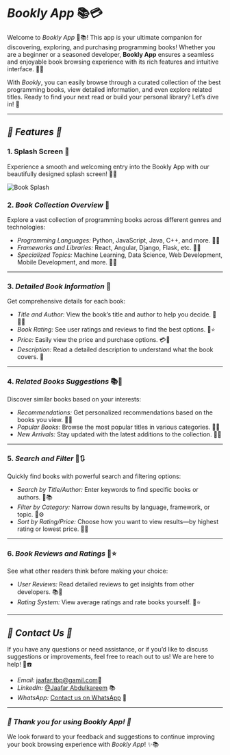 # *Bookly App* 📚💳

Welcome to *Bookly App* 🌟📚! This app is your ultimate companion for discovering, exploring, and purchasing programming books! Whether you are a beginner or a seasoned developer, **Bookly App** ensures a seamless and enjoyable book browsing experience with its rich features and intuitive interface. 🚀📏

With *Bookly*, you can easily browse through a curated collection of the best programming books, view detailed information, and even explore related titles. Ready to find your next read or build your personal library? Let’s dive in! 🎉

---

## *🌟 Features 🌟*
### 1. Splash Screen 🌟
   
Experience a smooth and welcoming entry into the Bookly App with our beautifully designed splash screen! 🌟✨

![Book Splash](assets/screenshots/HomeScreen.png)


### 2. *Book Collection Overview* 📖

Explore a vast collection of programming books across different genres and technologies:

- *Programming Languages:* Python, JavaScript, Java, C++, and more. 📝🤖  
- *Frameworks and Libraries:* React, Angular, Django, Flask, etc. 🔄🌐  
- *Specialized Topics:* Machine Learning, Data Science, Web Development, Mobile Development, and more. 🧬🚀

---

### 3. *Detailed Book Information* 📘

Get comprehensive details for each book:

- *Title and Author:* View the book’s title and author to help you decide. 📕👨‍📚  
- *Book Rating:* See user ratings and reviews to find the best options. 🌟⭐  
- *Price:* Easily view the price and purchase options. 💳💸  
- *Description:* Read a detailed description to understand what the book covers. 📝

---

### 4. *Related Books Suggestions* 📚🌟

Discover similar books based on your interests:

- *Recommendations:* Get personalized recommendations based on the books you view. 🤖🔎  
- *Popular Books:* Browse the most popular titles in various categories. 🌟📖  
- *New Arrivals:* Stay updated with the latest additions to the collection. 📖📝

---

### 5. *Search and Filter* 🔎🔃

Quickly find books with powerful search and filtering options:

- *Search by Title/Author:* Enter keywords to find specific books or authors. 🔎📚  
- *Filter by Category:* Narrow down results by language, framework, or topic. 🔄⚙️  
- *Sort by Rating/Price:* Choose how you want to view results—by highest rating or lowest price. 🌟💸

---

### 6. *Book Reviews and Ratings* 📝⭐

See what other readers think before making your choice:

- *User Reviews:* Read detailed reviews to get insights from other developers. 📚🧐  
- *Rating System:* View average ratings and rate books yourself. 📝⭐

---

## *📧 Contact Us 📧*

If you have any questions or need assistance, or if you’d like to discuss suggestions or improvements, feel free to reach out to us! We are here to help! 🤗☎️

- *Email:* jaafar.tbp@gamil.com📧  
- *LinkedIn:* [@Jaafar Abdulkareem](https://www.linkedin.com/in/jaafar-b-23b647297/) 📚  
- *WhatsApp:* [Contact us on WhatsApp](https://wa.me/+917204438952) 📱

---

### *🌟 Thank you for using Bookly App! 🌟*

We look forward to your feedback and suggestions to continue improving your book browsing experience with *Bookly App*! ✨📚

